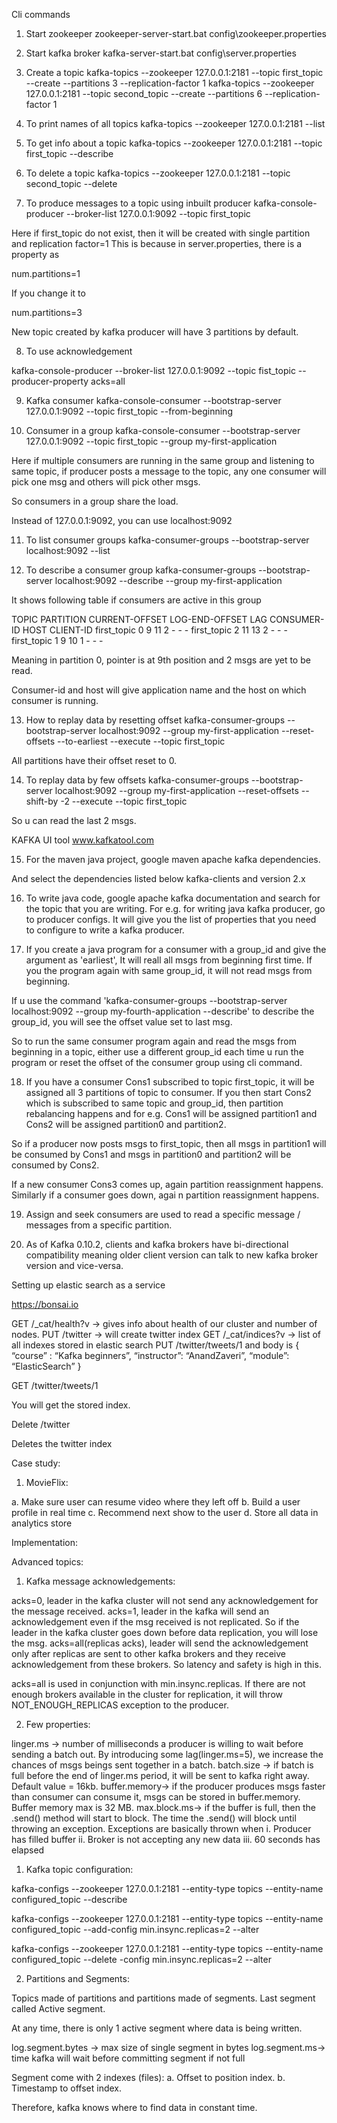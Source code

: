Cli commands
 
1.	Start zookeeper
zookeeper-server-start.bat config\zookeeper.properties
 
2.	Start kafka broker
kafka-server-start.bat config\server.properties
 
3.	Create a topic
kafka-topics  --zookeeper 127.0.0.1:2181 --topic first_topic --create --partitions 3  --replication-factor 1
kafka-topics  --zookeeper 127.0.0.1:2181 --topic second_topic --create --partitions 6  --replication-factor 1
 
4.	To print names of all topics
kafka-topics --zookeeper 127.0.0.1:2181 --list
 
5.	To get info about a topic
kafka-topics --zookeeper 127.0.0.1:2181 --topic first_topic --describe
 
6.	To delete a topic
kafka-topics --zookeeper 127.0.0.1:2181 --topic second_topic --delete
 
7.	To produce messages to a topic using inbuilt producer
kafka-console-producer --broker-list 127.0.0.1:9092 --topic first_topic
 
Here if first_topic do not exist, then it will be created with single partition and replication factor=1
This is because in server.properties, there is a property as
 
num.partitions=1
 
If you change it to 
 
num.partitions=3
 
New topic created by kafka producer will have 3 partitions by default.
 
8.	To use acknowledgement
 
kafka-console-producer --broker-list 127.0.0.1:9092 --topic fist_topic --producer-property acks=all
 
9.	Kafka consumer
kafka-console-consumer --bootstrap-server 127.0.0.1:9092 --topic first_topic --from-beginning
 
10.	Consumer  in a group
kafka-console-consumer --bootstrap-server 127.0.0.1:9092 --topic first_topic --group my-first-application
 
Here if multiple consumers are running in the same group and listening to same topic, if producer posts a message
to the topic, any one consumer will pick one msg and others will pick other msgs.
 
So consumers in a group share the load.
 
Instead of 127.0.0.1:9092, you can use localhost:9092
 
11.	To list consumer groups
kafka-consumer-groups --bootstrap-server localhost:9092 --list
 
12.	To describe a consumer group
kafka-consumer-groups --bootstrap-server localhost:9092 --describe --group my-first-application
 
It shows following table if consumers are active in this group
 
TOPIC             PARTITION     CURRENT-OFFSET        LOG-END-OFFSET      LAG      CONSUMER-ID   HOST    CLIENT-ID
first_topic           0                             9                                     11                          2                  -                    -               -
first_topic           2                             11                                   13                          2                  -                    -               -
first_topic           1                             9                                     10                          1                  -                    -               -
 
Meaning in partition 0, pointer is at 9th position and 2 msgs are yet to be read. 
 
Consumer-id and host will give application name and the host on which consumer is running.
 
13.	How to replay data by resetting offset
kafka-consumer-groups --bootstrap-server localhost:9092 --group my-first-application --reset-offsets --to-earliest --execute --topic first_topic
 
All partitions have their offset reset to 0.
 
14.	To replay data by few offsets
kafka-consumer-groups --bootstrap-server localhost:9092 --group my-first-application --reset-offsets --shift-by -2 --execute --topic first_topic
 
So u can read the last 2 msgs.
 
KAFKA UI tool
www.kafkatool.com
 
15.	For the maven java project, google maven apache kafka dependencies.
 
And select the dependencies listed below kafka-clients and version 2.x
 
16.	To write java code, google apache kafka documentation and search for the topic that you are writing.
For e.g. for writing java kafka producer, go to producer configs. It will give you the list of properties that you need to configure to write a kafka producer.
 
17.	If you create a java program for a consumer with a group_id and give the argument as 'earliest', It will reall all msgs from beginning first time. If you the program again with same group_id, it will not read msgs from beginning.
 
If u use the command 'kafka-consumer-groups --bootstrap-server localhost:9092 --group my-fourth-application --describe' to describe the group_id, you will see the offset value set to last msg.
 
So to run the same consumer program again and read the msgs from beginning in a topic, either use a different group_id each time u run the program or reset the offset of the consumer group using cli command.
 
18.	If you have a consumer Cons1 subscribed to topic first_topic, it will be assigned all 3 partitions of topic to consumer. If you then start Cons2 which is subscribed to same topic and group_id, then partition rebalancing happens and for e.g. Cons1 will be assigned partition1 and Cons2 will be assigned partition0 and partition2.
 
So if a producer now posts msgs to first_topic, then all msgs in partition1 will be consumed by Cons1 and msgs in partition0 and partition2 will be consumed by Cons2.
 
If a new consumer Cons3 comes up, again partition reassignment happens. Similarly if a consumer goes down, agai n partition reassignment happens.
 
19.	Assign and seek consumers are used to read a specific message / messages from a specific partition.
 
20.	As of Kafka 0.10.2, clients and kafka brokers have bi-directional compatibility meaning older client version can talk to new kafka broker version and vice-versa.

Setting up elastic search as a service

https://bonsai.io

GET /_cat/health?v -> gives info about health of our cluster and number of nodes.
PUT /twitter -> will create twitter index
GET /_cat/indices?v -> list of all indexes stored in elastic search
PUT /twitter/tweets/1 and body is 
{
  	“course” : “Kafka beginners”,
	“instructor”: “AnandZaveri”,
	“module”: “ElasticSearch”
}

GET /twitter/tweets/1

You will get the stored index.

Delete /twitter

Deletes the twitter index	
 
Case study:
 
1.	MovieFlix:
 
a.	Make sure user can resume video where they left off
b.	Build a user profile in real time
c.	Recommend next show to the user
d.	Store all data in analytics store
 
Implementation: 
 
Advanced topics:
1.	Kafka message acknowledgements:
 
acks=0, leader in the kafka cluster will not send any acknowledgement for the message received.
acks=1, leader in the kafka will send an acknowledgement even if the msg received is not replicated. So if the    leader in the kafka cluster goes down before data replication, you will lose the msg.
acks=all(replicas acks), leader will send the acknowledgement only after replicas are sent to other kafka brokers and they receive acknowledgement from these brokers. So latency and safety is high in this.
 
acks=all is used in conjunction with min.insync.replicas. If there are not enough brokers available in the cluster for replication, it will throw NOT_ENOUGH_REPLICAS exception to the producer.
 
2.	Few properties:
 
linger.ms -> number of milliseconds a producer is willing to wait before sending a batch out. By introducing some lag(linger.ms=5), we increase the chances of msgs beings sent together in a batch.
batch.size -> if batch is full before the end of linger.ms period, it will be sent to kafka right away. Default value = 16kb.
buffer.memory-> if the producer produces msgs faster  than consumer can consume it, msgs can be stored in buffer.memory. Buffer memory max is 32 MB.
max.block.ms-> if the buffer is full, then the .send() method will start to block. The time the .send() will block until throwing an exception. Exceptions are basically thrown when
i.	Producer has filled buffer
ii.	Broker is not accepting any new data
iii.	60 seconds has elapsed
 
1.	Kafka topic configuration:
 
kafka-configs --zookeeper 127.0.0.1:2181 --entity-type topics --entity-name configured_topic --describe
 
kafka-configs --zookeeper 127.0.0.1:2181 --entity-type topics --entity-name configured_topic --add-config min.insync.replicas=2  --alter
 
kafka-configs --zookeeper 127.0.0.1:2181 --entity-type topics --entity-name configured_topic --delete
-config min.insync.replicas=2  --alter
 
2.	Partitions and Segments:
 
Topics made of partitions and partitions made of segments. Last segment called Active segment.
 
At any time, there is only 1 active segment where data is being written.
 
log.segment.bytes -> max size of single segment in bytes
log.segment.ms-> time kafka will wait before committing segment if not full
 
Segment come with 2 indexes (files):
a.	Offset to position index.
b.	Timestamp to offset index.
 
Therefore, kafka knows where to find data in constant time.
